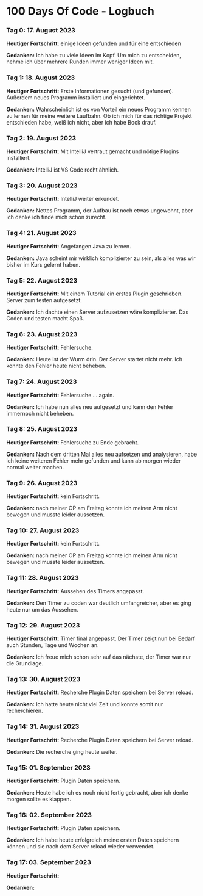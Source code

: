 # 100 Days Of Code - Logbuch

### Tag 0: 17. August 2023

**Heutiger Fortschritt**: einige Ideen gefunden und für eine entschieden

**Gedanken:** Ich habe zu viele Ideen im Kopf. Um mich zu entscheiden, nehme ich über mehrere Runden immer weniger Ideen mit.

### Tag 1: 18. August 2023

**Heutiger Fortschritt**: Erste Informationen gesucht (und gefunden). Außerdem neues Programm installiert und eingerichtet.

**Gedanken:** Wahrscheinlich ist es von Vorteil ein neues Programm kennen zu lernen für meine weitere Laufbahn. Ob ich mich für das richtige Projekt entschieden habe, weiß ich nicht, aber ich habe Bock drauf.

### Tag 2: 19. August 2023

**Heutiger Fortschritt**: Mit IntelliJ vertraut gemacht und nötige Plugins installiert.

**Gedanken:** IntelliJ ist VS Code recht ähnlich. 

### Tag 3: 20. August 2023

**Heutiger Fortschritt**: IntelliJ weiter erkundet.

**Gedanken:** Nettes Programm, der Aufbau ist noch etwas ungewohnt, aber ich denke ich finde mich schon zurecht.

### Tag 4: 21. August 2023

**Heutiger Fortschritt**: Angefangen Java zu lernen.

**Gedanken:** Java scheint mir wirklich komplizierter zu sein, als alles was wir bisher im Kurs gelernt haben.

### Tag 5: 22. August 2023

**Heutiger Fortschritt**: Mit einem Tutorial ein erstes Plugin geschrieben. Server zum testen aufgesetzt.

**Gedanken:** Ich dachte einen Server aufzusetzen wäre komplizierter. Das Coden und testen macht Spaß. 

### Tag 6: 23. August 2023

**Heutiger Fortschritt**: Fehlersuche.

**Gedanken:** Heute ist der Wurm drin. Der Server startet nicht mehr. Ich konnte den Fehler heute nicht beheben.

### Tag 7: 24. August 2023

**Heutiger Fortschritt**: Fehlersuche ... again.

**Gedanken:** Ich habe nun alles neu aufgesetzt und kann den Fehler immernoch nicht beheben.

### Tag 8: 25. August 2023

**Heutiger Fortschritt**: Fehlersuche zu Ende gebracht.

**Gedanken:** Nach dem dritten Mal alles neu aufsetzen und analysieren, habe ich keine weiteren Fehler mehr gefunden und                   kann ab morgen wieder normal weiter machen.

### Tag 9: 26. August 2023

**Heutiger Fortschritt**: kein Fortschritt.

**Gedanken:** nach meiner OP am Freitag konnte ich meinen Arm nicht bewegen und musste leider aussetzen.

### Tag 10: 27. August 2023

**Heutiger Fortschritt**: kein Fortschritt.

**Gedanken:** nach meiner OP am Freitag konnte ich meinen Arm nicht bewegen und musste leider aussetzen.

### Tag 11: 28. August 2023

**Heutiger Fortschritt**: Aussehen des Timers angepasst.

**Gedanken:** Den Timer zu coden war deutlich umfangreicher, aber es ging heute nur um das Aussehen.

### Tag 12: 29. August 2023

**Heutiger Fortschritt**: Timer final angepasst. Der Timer zeigt nun bei Bedarf auch Stunden, Tage und Wochen an.

**Gedanken:** Ich freue mich schon sehr auf das nächste, der Timer war nur die Grundlage.

### Tag 13: 30. August 2023

**Heutiger Fortschritt**: Recherche Plugin Daten speichern bei Server reload.

**Gedanken:** Ich hatte heute nicht viel Zeit und konnte somit nur recherchieren.

### Tag 14: 31. August 2023

**Heutiger Fortschritt**: Recherche Plugin Daten speichern bei Server reload.

**Gedanken:** Die recherche ging heute weiter.

### Tag 15: 01. September 2023

**Heutiger Fortschritt**: Plugin Daten speichern.

**Gedanken:** Heute habe ich es noch nicht fertig gebracht, aber ich denke morgen sollte es klappen.

### Tag 16: 02. September 2023

**Heutiger Fortschritt**: Plugin Daten speichern.

**Gedanken:** Ich habe heute erfolgreich meine ersten Daten speichern können und sie nach dem Server reload wieder verwendet.

### Tag 17: 03. September 2023

**Heutiger Fortschritt**: 

**Gedanken:**
